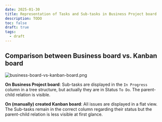 ```yaml
---
date: 2025-01-30
title: Representation of Tasks and Sub-tasks in Business Project board vs. Kanban board
description: TODO
toc: false
draft: true
tags:
  - draft
---
```


## Comparison between Business board vs. Kanban board

![business-board-vs-kanban-board.png](/images/business-board-vs-kanban-board.png)

**On Business Project board**: Sub-tasks are displayed in the `In Progress` column in a tree structure, but actually they are in Status `To Do`. The parent-child relation is visible.

**On (manually) created Kanban board**: All issues are displayed in a flat view. The Sub-tasks remain in the correct column regarding their status but the parent-child relation is less visible at first glance.

